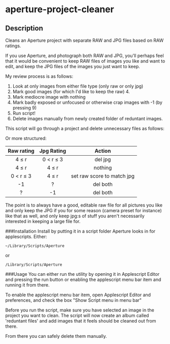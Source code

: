 aperture-project-cleaner
========================

## Description
Cleans an Aperture project with separate RAW and JPG files based on RAW ratings.

If you use Aperture, and photograph both RAW and JPG, you'll perhaps feel
that it would be convenient to keep RAW files of images you like and want to
edit, and keep the JPG files of the images you just want to keep.

My review process is as follows:

1. Look at only images from either file type (only raw or only jpg)
2. Mark good images (for which I'd like to keep the raw) 4.
3. Mark mediocre image with nothing
4. Mark badly exposed or unfocused or otherwise crap images with -1 (by pressing 9)
5. Run script!
6. Delete images manually from newly created folder of reduntant images.

This script will go through a project and delete unnecessary files as follows:

Or more structured:


| Raw rating      | Jpg Rating    | Action                       |
|:---------------:|:-------------:|:----------------------------:|
| 4 ≤ r           | 0 < r ≤ 3     | del jpg                      |
| 4 ≤ r           | 4 ≤ r         | nothing                      |
| 0 < r ≤ 3       | 4 ≤ r         | set raw score to match jpg   |
| -1              | ?             | del both                     |
| ?               | -1            | del both                     |

The point is to always have a good, editable raw file for all pictures you like
and only keep the JPG if you for some reason (camera preset for instance)
like that as well, and only keep jpg:s of stuff you aren't necessarily
interested in keeping a large file for.


###Installation
Install by putting it in a script folder Aperture looks in for applescripts. Either:

`~/Library/Scripts/Aperture`

or

`/Library/Scripts/Aperture`

###Usage
You can either run the utility by opening it in Applescript Editor and pressing the run button or
enabling the applescript menu bar item and running it from there.

To enable the applescript menu bar item, open Applescript Editor and preferences, and 
check the box "Show Script menu in menu bar"

Before you run the script, make sure you have selected an image in the project you want to clean.
The script will now create an album called 'reduntant files' and add images that it feels should be cleaned out from there.

From there you can safely delete them manually.
